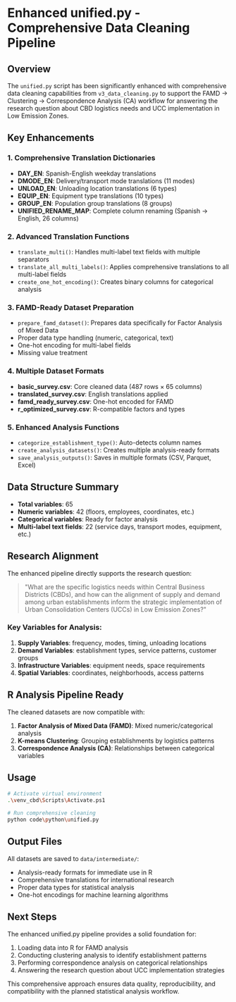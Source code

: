 # Enhanced unified.py - Comprehensive Data Cleaning Pipeline

## Overview
The `unified.py` script has been significantly enhanced with comprehensive data cleaning capabilities from `v3_data_cleaning.py` to support the FAMD → Clustering → Correspondence Analysis (CA) workflow for answering the research question about CBD logistics needs and UCC implementation in Low Emission Zones.

## Key Enhancements

### 1. Comprehensive Translation Dictionaries
- **DAY_EN**: Spanish-English weekday translations
- **DMODE_EN**: Delivery/transport mode translations (11 modes)
- **UNLOAD_EN**: Unloading location translations (6 types)
- **EQUIP_EN**: Equipment type translations (10 types)
- **GROUP_EN**: Population group translations (8 groups)
- **UNIFIED_RENAME_MAP**: Complete column renaming (Spanish → English, 26 columns)

### 2. Advanced Translation Functions
- `translate_multi()`: Handles multi-label text fields with multiple separators
- `translate_all_multi_labels()`: Applies comprehensive translations to all multi-label fields
- `create_one_hot_encoding()`: Creates binary columns for categorical analysis

### 3. FAMD-Ready Dataset Preparation
- `prepare_famd_dataset()`: Prepares data specifically for Factor Analysis of Mixed Data
- Proper data type handling (numeric, categorical, text)
- One-hot encoding for multi-label fields
- Missing value treatment

### 4. Multiple Dataset Formats
- **basic_survey.csv**: Core cleaned data (487 rows × 65 columns)
- **translated_survey.csv**: English translations applied
- **famd_ready_survey.csv**: One-hot encoded for FAMD
- **r_optimized_survey.csv**: R-compatible factors and types

### 5. Enhanced Analysis Functions
- `categorize_establishment_type()`: Auto-detects column names
- `create_analysis_datasets()`: Creates multiple analysis-ready formats
- `save_analysis_outputs()`: Saves in multiple formats (CSV, Parquet, Excel)

## Data Structure Summary
- **Total variables**: 65
- **Numeric variables**: 42 (floors, employees, coordinates, etc.)
- **Categorical variables**: Ready for factor analysis
- **Multi-label text fields**: 22 (service days, transport modes, equipment, etc.)

## Research Alignment
The enhanced pipeline directly supports the research question:
> "What are the specific logistics needs within Central Business Districts (CBDs), and how can the alignment of supply and demand among urban establishments inform the strategic implementation of Urban Consolidation Centers (UCCs) in Low Emission Zones?"

### Key Variables for Analysis:
1. **Supply Variables**: frequency, modes, timing, unloading locations
2. **Demand Variables**: establishment types, service patterns, customer groups
3. **Infrastructure Variables**: equipment needs, space requirements
4. **Spatial Variables**: coordinates, neighborhoods, access patterns

## R Analysis Pipeline Ready
The cleaned datasets are now compatible with:
1. **Factor Analysis of Mixed Data (FAMD)**: Mixed numeric/categorical analysis
2. **K-means Clustering**: Grouping establishments by logistics patterns
3. **Correspondence Analysis (CA)**: Relationships between categorical variables

## Usage
```bash
# Activate virtual environment
.\venv_cbd\Scripts\Activate.ps1

# Run comprehensive cleaning
python code\python\unified.py
```

## Output Files
All datasets are saved to `data/intermediate/`:
- Analysis-ready formats for immediate use in R
- Comprehensive translations for international research
- Proper data types for statistical analysis
- One-hot encodings for machine learning algorithms

## Next Steps
The enhanced unified.py pipeline provides a solid foundation for:
1. Loading data into R for FAMD analysis
2. Conducting clustering analysis to identify establishment patterns
3. Performing correspondence analysis on categorical relationships
4. Answering the research question about UCC implementation strategies

This comprehensive approach ensures data quality, reproducibility, and compatibility with the planned statistical analysis workflow.
